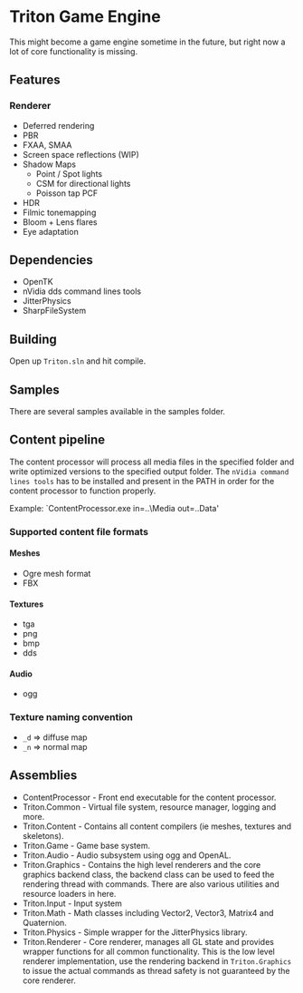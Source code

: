 Triton Game Engine
=====================
This might become a game engine sometime in the future, but right now a lot of core functionality is missing.

## Features

### Renderer
* Deferred rendering
* PBR
* FXAA, SMAA
* Screen space reflections (WIP)
* Shadow Maps
    * Point / Spot lights
    * CSM for directional lights
    * Poisson tap PCF
* HDR
* Filmic tonemapping
* Bloom + Lens flares
* Eye adaptation

## Dependencies
* OpenTK
* nVidia dds command lines tools
* JitterPhysics
* SharpFileSystem

## Building
Open up `Triton.sln` and hit compile.

## Samples
There are several samples available in the samples folder.

## Content pipeline
The content processor will process all media files in the specified folder and write optimized versions to the specified output folder. The `nVidia command lines tools` has to be installed and present in the PATH in order for the content processor to function properly.

Example: `ContentProcessor.exe in=..\Media out=..Data'

### Supported content file formats
#### Meshes
* Ogre mesh format
* FBX

#### Textures
* tga
* png
* bmp
* dds

#### Audio
* ogg

### Texture naming convention
* `_d` => diffuse map
* `_n` => normal map

## Assemblies
* ContentProcessor - Front end executable for the content processor.
* Triton.Common - Virtual file system, resource manager, logging and more.
* Triton.Content - Contains all content compilers (ie meshes, textures and skeletons).
* Triton.Game - Game base system.
* Triton.Audio - Audio subsystem using ogg and OpenAL.
* Triton.Graphics - Contains the high level renderers and the core graphics backend class, the backend class can be used to feed the rendering thread with commands. There are also various utilities and resource loaders in here.
* Triton.Input - Input system
* Triton.Math - Math classes including Vector2, Vector3, Matrix4 and Quaternion.
* Triton.Physics - Simple wrapper for the JitterPhysics library.
* Triton.Renderer - Core renderer, manages all GL state and provides wrapper functions for all common functionality. This is the low level renderer implementation, use the rendering backend in `Triton.Graphics` to issue the actual commands as thread safety is not guaranteed by the core renderer.
